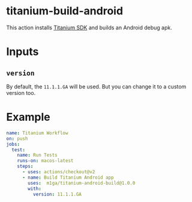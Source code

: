 # titanium-build-android

This action installs [Titanium SDK](https://titaniumsdk.com) and builds an Android debug apk.

# Inputs

## `version`

By default, the `11.1.1.GA` will be used. But you can change it to a custom version too.

# Example

```yaml
name: Titanium Workflow
on: push
jobs:
  test:
    name: Run Tests
    runs-on: macos-latest
    steps:
      - uses: actions/checkout@v2
      - name: Build Titanium Android app
        uses:  m1ga/titanium-android-build@1.0.0
        with:
          version: 11.1.1.GA
```
